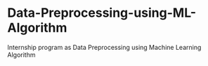 # Data-Preprocessing-using-ML-Algorithm
Internship program as Data Preprocessing using Machine Learning Algorithm
